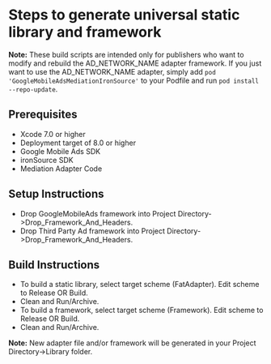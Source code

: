 # Steps to generate universal static library and framework

**Note:** These build scripts are intended only for publishers who want to
modify and rebuild the AD_NETWORK_NAME adapter framework. If you just want to
use the AD_NETWORK_NAME adapter, simply add
`pod 'GoogleMobileAdsMediationIronSource'` to your Podfile and run
`pod install --repo-update`.

## Prerequisites

-   Xcode 7.0 or higher
-   Deployment target of 8.0 or higher
-   Google Mobile Ads SDK
-   ironSource SDK
-   Mediation Adapter Code

## Setup Instructions

-   Drop GoogleMobileAds framework into Project
    Directory->Drop_Framework_And_Headers.
-   Drop Third Party Ad framework into Project
    Directory->Drop_Framework_And_Headers.

## Build Instructions

-   To build a static library, select target scheme (FatAdapter). Edit scheme to
    Release OR Build.
-   Clean and Run/Archive.
-   To build a framework, select target scheme (Framework). Edit scheme to
    Release OR Build.
-   Clean and Run/Archive.

**Note:** New adapter file and/or framework will be generated in your Project
Directory->Library folder.
